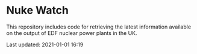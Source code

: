 # Nuke Watch

This repository includes code for retrieving the latest information available on the output of EDF nuclear power plants in the UK.

Last updated: 2021-01-01 16:19